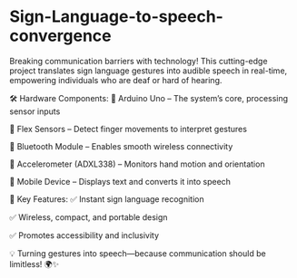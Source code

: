 # Sign-Language-to-speech-convergence
Breaking communication barriers with technology! This cutting-edge project translates sign language gestures into audible speech in real-time, empowering individuals who are deaf or hard of hearing.

🛠️ Hardware Components:
🔹 Arduino Uno – The system’s core, processing sensor inputs

🔹 Flex Sensors – Detect finger movements to interpret gestures

🔹 Bluetooth Module – Enables smooth wireless connectivity

🔹 Accelerometer (ADXL338) – Monitors hand motion and orientation

🔹 Mobile Device – Displays text and converts it into speech


🌟 Key Features:
✅ Instant sign language recognition

✅ Wireless, compact, and portable design

✅ Promotes accessibility and inclusivity

💡 Turning gestures into speech—because communication should be limitless! 🌍✨
